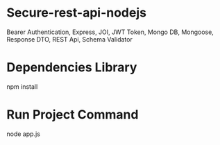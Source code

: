 # Secure-rest-api-nodejs
Bearer Authentication, Express, JOI, JWT Token, Mongo DB, Mongoose, Response DTO, REST Api, Schema Validator

# Dependencies Library
npm install

# Run Project Command
node app.js
